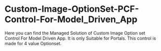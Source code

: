 # Custom-Image-OptionSet-PCF-Control-For-Model_Driven_App
Here you can find the Managed Solution of Custom Image Option set Control For Model Driven App. It is only Suitable for Portals. This control is made for 4 value Optionset.
